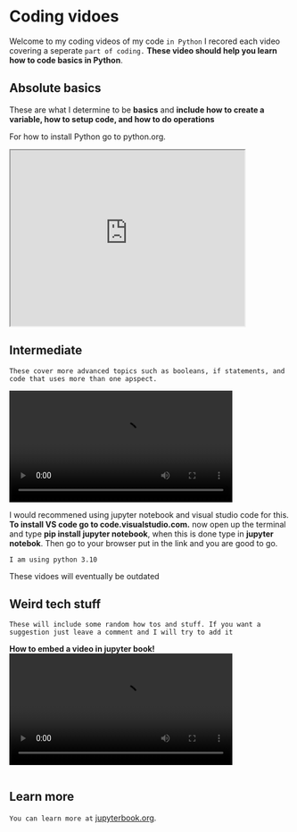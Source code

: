 # Coding vidoes

Welcome to my coding videos of my code `in Python` I recored each video covering a seperate `part of coding.` **These video should help you learn how to code basics in Python**.

## Absolute basics
These are what I determine to be **basics** and **include how to create a variable, how to setup code, and how to do operations**

For how to install Python go to python.org.

<iframe width="420" height="315"
src="https://www.youtube.com/watch?v=IM3vqrgG-eA">
</iframe>

## Intermediate

`These cover more advanced topics such as booleans, if statements, and code that uses more than one apspect.`

<video width="400" controls>
  <source src="C:\Users\piete\Videos\Captures\Untitled1 - Jupyter Notebook - Google Chrome 2022-06-19 17-31-03.mp4" type="video/mp4">
</video>

I would recommened using jupyter notebook and visual studio code for this. **To install VS code go to code.visualstudio.com.** now open up the terminal and type **pip install jupyter notebook**,
when this is done type in **jupyter notebok**. Then go to your browser put in the link and you are good to go.
 
```{note}
I am using python 3.10
```

These vidoes will eventually be outdated


## Weird tech stuff

```{note}
These will include some random how tos and stuff. If you want a suggestion just leave a comment and I will try to add it
```
**How to embed a video in jupyter book!**
<video width="400" controls>
  <source src="video.mp4" type="video/mp4">
</video>


```{bibliography}
```

## Learn more

`You can learn more at` [jupyterbook.org](https://jupyterbook.org).

